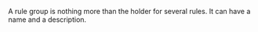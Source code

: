 A rule group is nothing more than the holder for several rules. It can have a name and a description.